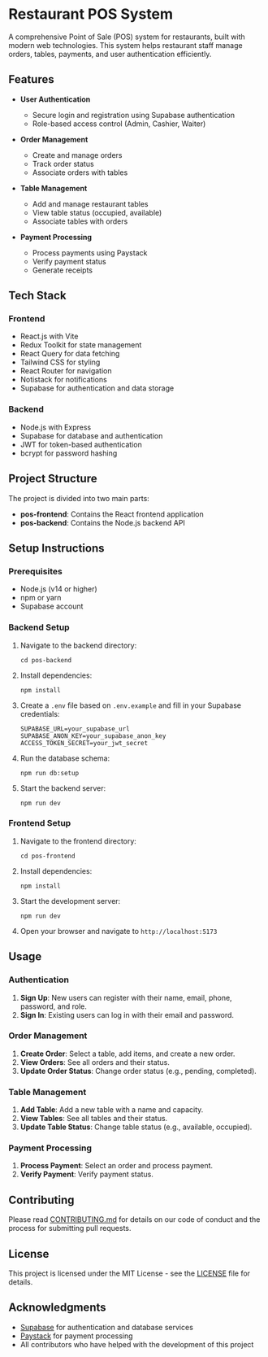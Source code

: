 # Restaurant POS System

A comprehensive Point of Sale (POS) system for restaurants, built with modern web technologies. This system helps restaurant staff manage orders, tables, payments, and user authentication efficiently.

## Features

- **User Authentication**
  - Secure login and registration using Supabase authentication
  - Role-based access control (Admin, Cashier, Waiter)

- **Order Management**
  - Create and manage orders
  - Track order status
  - Associate orders with tables

- **Table Management**
  - Add and manage restaurant tables
  - View table status (occupied, available)
  - Associate tables with orders

- **Payment Processing**
  - Process payments using Paystack
  - Verify payment status
  - Generate receipts

## Tech Stack

### Frontend
- React.js with Vite
- Redux Toolkit for state management
- React Query for data fetching
- Tailwind CSS for styling
- React Router for navigation
- Notistack for notifications
- Supabase for authentication and data storage

### Backend
- Node.js with Express
- Supabase for database and authentication
- JWT for token-based authentication
- bcrypt for password hashing

## Project Structure

The project is divided into two main parts:

- **pos-frontend**: Contains the React frontend application
- **pos-backend**: Contains the Node.js backend API

## Setup Instructions

### Prerequisites
- Node.js (v14 or higher)
- npm or yarn
- Supabase account

### Backend Setup

1. Navigate to the backend directory:
   ```
   cd pos-backend
   ```

2. Install dependencies:
   ```
   npm install
   ```

3. Create a `.env` file based on `.env.example` and fill in your Supabase credentials:
   ```
   SUPABASE_URL=your_supabase_url
   SUPABASE_ANON_KEY=your_supabase_anon_key
   ACCESS_TOKEN_SECRET=your_jwt_secret
   ```

4. Run the database schema:
   ```
   npm run db:setup
   ```

5. Start the backend server:
   ```
   npm run dev
   ```

### Frontend Setup

1. Navigate to the frontend directory:
   ```
   cd pos-frontend
   ```

2. Install dependencies:
   ```
   npm install
   ```

3. Start the development server:
   ```
   npm run dev
   ```

4. Open your browser and navigate to `http://localhost:5173`

## Usage

### Authentication

1. **Sign Up**: New users can register with their name, email, phone, password, and role.
2. **Sign In**: Existing users can log in with their email and password.

### Order Management

1. **Create Order**: Select a table, add items, and create a new order.
2. **View Orders**: See all orders and their status.
3. **Update Order Status**: Change order status (e.g., pending, completed).

### Table Management

1. **Add Table**: Add a new table with a name and capacity.
2. **View Tables**: See all tables and their status.
3. **Update Table Status**: Change table status (e.g., available, occupied).

### Payment Processing

1. **Process Payment**: Select an order and process payment.
2. **Verify Payment**: Verify payment status.

## Contributing

Please read [CONTRIBUTING.md](CONTRIBUTING.md) for details on our code of conduct and the process for submitting pull requests.

## License

This project is licensed under the MIT License - see the [LICENSE](LICENSE) file for details.

## Acknowledgments

- [Supabase](https://supabase.io/) for authentication and database services
- [Paystack](https://paystack.com/) for payment processing
- All contributors who have helped with the development of this project